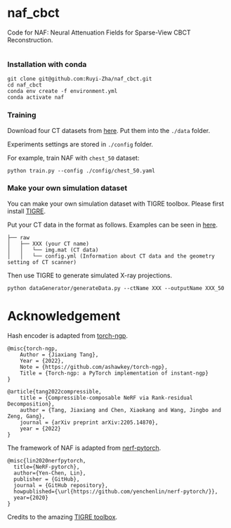 # naf_cbct

Code for NAF: Neural Attenuation Fields for Sparse-View CBCT Reconstruction.

![]()

### Installation with conda

```
git clone git@github.com:Ruyi-Zha/naf_cbct.git
cd naf_cbct
conda env create -f environment.yml
conda activate naf
```

### Training

Download four CT datasets from [here](https://drive.google.com/drive/folders/1BJYR4a4iHpfFFOAdbEe5O_7Itt1nukJd?usp=sharing). Put them into the `./data` folder.

Experiments settings are stored in `./config` folder.

For example, train NAF with `chest_50` dataset:

```
python train.py --config ./config/chest_50.yaml
```



### Make your own simulation dataset

You can make your own simulation dataset with TIGRE toolbox. Please first install [TIGRE](https://github.com/CERN/TIGRE). 

Put your CT data in the format as follows. Examples can be seen in [here](https://drive.google.com/drive/folders/1BJYR4a4iHpfFFOAdbEe5O_7Itt1nukJd?usp=sharing).

```
├── raw                                                                                                       
│   ├── XXX (your CT name)
│   │   └── img.mat (CT data)
│   │   └── config.yml (Information about CT data and the geometry setting of CT scanner)
```

Then use TIGRE to generate simulated X-ray projections.

```
python dataGenerator/generateData.py --ctName XXX --outputName XXX_50
```



# Acknowledgement

Hash encoder is adapted from [torch-ngp](https://github.com/ashawkey/torch-ngp.git).

```
@misc{torch-ngp,
    Author = {Jiaxiang Tang},
    Year = {2022},
    Note = {https://github.com/ashawkey/torch-ngp},
    Title = {Torch-ngp: a PyTorch implementation of instant-ngp}
}

@article{tang2022compressible,
    title = {Compressible-composable NeRF via Rank-residual Decomposition},
    author = {Tang, Jiaxiang and Chen, Xiaokang and Wang, Jingbo and Zeng, Gang},
    journal = {arXiv preprint arXiv:2205.14870},
    year = {2022}
}
```

The framework of NAF is adapted from [nerf-pytorch](https://github.com/yenchenlin/nerf-pytorch.git).

```
@misc{lin2020nerfpytorch,
  title={NeRF-pytorch},
  author={Yen-Chen, Lin},
  publisher = {GitHub},
  journal = {GitHub repository},
  howpublished={\url{https://github.com/yenchenlin/nerf-pytorch/}},
  year={2020}
}
```

Credits to the amazing [TIGRE toolbox](https://github.com/CERN/TIGRE.git).

